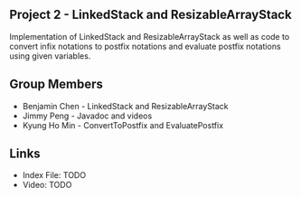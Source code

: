 ## Project 2 - LinkedStack and ResizableArrayStack
Implementation of LinkedStack and ResizableArrayStack as well as code to convert infix notations to postfix notations and evaluate postfix notations using given variables.

## Group Members

- Benjamin Chen - LinkedStack and ResizableArrayStack
- Jimmy Peng - Javadoc and videos
- Kyung Ho Min - ConvertToPostfix and EvaluatePostfix

## Links
- Index File: TODO
- Video: TODO
